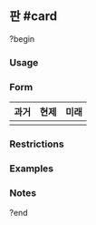## 판 #card
?begin
### Usage
### Form
| 과거  | 현제  | 미래  |
| --- | --- | --- |
|     |     |     |
### Restrictions
### Examples
### Notes
?end
